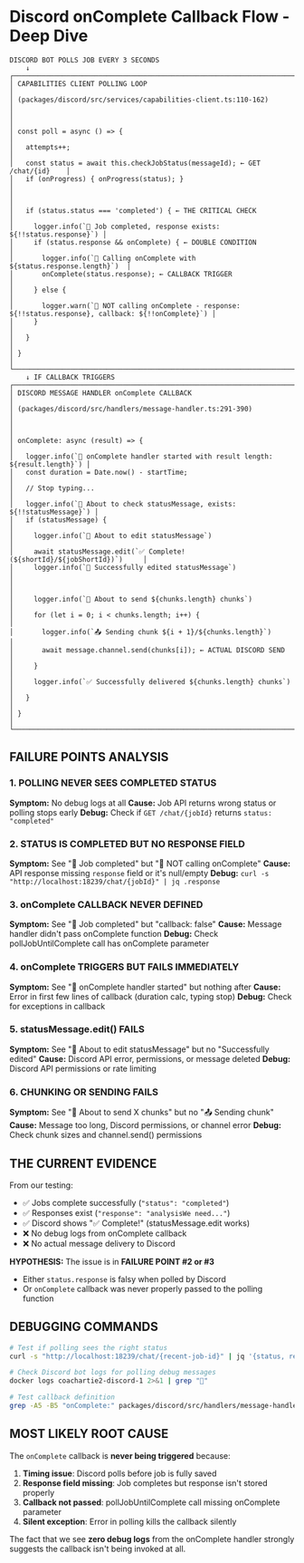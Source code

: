 # Discord onComplete Callback Flow - Deep Dive

```
DISCORD BOT POLLS JOB EVERY 3 SECONDS
    ↓
┌─────────────────────────────────────────────────────────────────────────────┐
│ CAPABILITIES CLIENT POLLING LOOP                                           │
│ (packages/discord/src/services/capabilities-client.ts:110-162)            │
│                                                                             │
│ const poll = async () => {                                                  │
│   attempts++;                                                               │
│   const status = await this.checkJobStatus(messageId); ← GET /chat/{id}    │
│   if (onProgress) { onProgress(status); }                                   │
│                                                                             │
│   if (status.status === 'completed') { ← THE CRITICAL CHECK               │
│     logger.info(`🎯 Job completed, response exists: ${!!status.response}`) │
│     if (status.response && onComplete) { ← DOUBLE CONDITION               │
│       logger.info(`🎯 Calling onComplete with ${status.response.length}`)  │
│       onComplete(status.response); ← CALLBACK TRIGGER                     │
│     } else {                                                                │
│       logger.warn(`🎯 NOT calling onComplete - response: ${!!status.response}, callback: ${!!onComplete}`) │
│     }                                                                       │
│   }                                                                         │
│ }                                                                           │
└─────────────────────────────────────────────────────────────────────────────┘
    ↓ IF CALLBACK TRIGGERS
┌─────────────────────────────────────────────────────────────────────────────┐
│ DISCORD MESSAGE HANDLER onComplete CALLBACK                                │
│ (packages/discord/src/handlers/message-handler.ts:291-390)                │
│                                                                             │
│ onComplete: async (result) => {                                            │
│   logger.info(`🎯 onComplete handler started with result length: ${result.length}`) │
│   const duration = Date.now() - startTime;                                 │
│   // Stop typing...                                                         │
│   logger.info(`🎯 About to check statusMessage, exists: ${!!statusMessage}`) │
│   if (statusMessage) {                                                      │
│     logger.info(`🎯 About to edit statusMessage`)                          │
│     await statusMessage.edit(`✅ Complete! (${shortId}/${jobShortId})`)     │
│     logger.info(`🎯 Successfully edited statusMessage`)                     │
│                                                                             │
│     logger.info(`📝 About to send ${chunks.length} chunks`)                │
│     for (let i = 0; i < chunks.length; i++) {                             │
│       logger.info(`📤 Sending chunk ${i + 1}/${chunks.length}`)            │
│       await message.channel.send(chunks[i]); ← ACTUAL DISCORD SEND        │
│     }                                                                       │
│     logger.info(`✅ Successfully delivered ${chunks.length} chunks`)       │
│   }                                                                         │
│ }                                                                           │
└─────────────────────────────────────────────────────────────────────────────┘
```

## FAILURE POINTS ANALYSIS

### 1. POLLING NEVER SEES COMPLETED STATUS

**Symptom:** No debug logs at all
**Cause:** Job API returns wrong status or polling stops early
**Debug:** Check if `GET /chat/{jobId}` returns `status: "completed"`

### 2. STATUS IS COMPLETED BUT NO RESPONSE FIELD

**Symptom:** See "🎯 Job completed" but "🎯 NOT calling onComplete"
**Cause:** API response missing `response` field or it's null/empty
**Debug:** `curl -s "http://localhost:18239/chat/{jobId}" | jq .response`

### 3. onComplete CALLBACK NEVER DEFINED

**Symptom:** See "🎯 Job completed" but "callback: false"
**Cause:** Message handler didn't pass onComplete function
**Debug:** Check pollJobUntilComplete call has onComplete parameter

### 4. onComplete TRIGGERS BUT FAILS IMMEDIATELY

**Symptom:** See "🎯 onComplete handler started" but nothing after
**Cause:** Error in first few lines of callback (duration calc, typing stop)
**Debug:** Check for exceptions in callback

### 5. statusMessage.edit() FAILS

**Symptom:** See "🎯 About to edit statusMessage" but no "Successfully edited"
**Cause:** Discord API error, permissions, or message deleted
**Debug:** Discord API permissions or rate limiting

### 6. CHUNKING OR SENDING FAILS

**Symptom:** See "📝 About to send X chunks" but no "📤 Sending chunk"
**Cause:** Message too long, Discord permissions, or channel error
**Debug:** Check chunk sizes and channel.send() permissions

## THE CURRENT EVIDENCE

From our testing:

- ✅ Jobs complete successfully (`"status": "completed"`)
- ✅ Responses exist (`"response": "analysisWe need..."`)
- ✅ Discord shows "✅ Complete!" (statusMessage.edit works)
- ❌ No debug logs from onComplete callback
- ❌ No actual message delivery to Discord

**HYPOTHESIS:** The issue is in **FAILURE POINT #2 or #3**

- Either `status.response` is falsy when polled by Discord
- Or `onComplete` callback was never properly passed to the polling function

## DEBUGGING COMMANDS

```bash
# Test if polling sees the right status
curl -s "http://localhost:18239/chat/{recent-job-id}" | jq '{status, response: (.response | length)}'

# Check Discord bot logs for polling debug messages
docker logs coachartie2-discord-1 2>&1 | grep "🎯"

# Test callback definition
grep -A5 -B5 "onComplete:" packages/discord/src/handlers/message-handler.ts
```

## MOST LIKELY ROOT CAUSE

The `onComplete` callback is **never being triggered** because:

1. **Timing issue**: Discord polls before job is fully saved
2. **Response field missing**: Job completes but response isn't stored properly
3. **Callback not passed**: pollJobUntilComplete call missing onComplete parameter
4. **Silent exception**: Error in polling kills the callback silently

The fact that we see **zero debug logs** from the onComplete handler strongly suggests the callback isn't being invoked at all.
